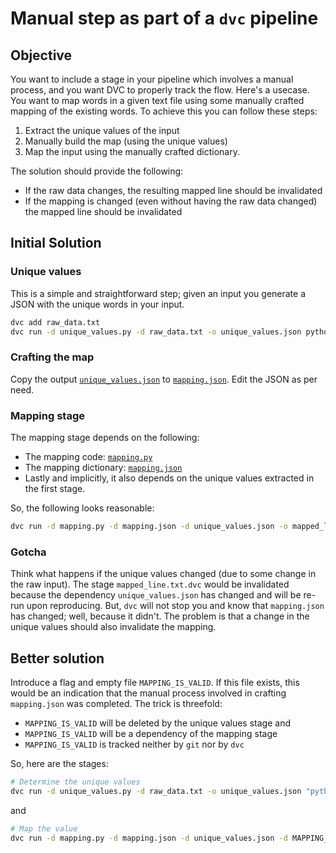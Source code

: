 # Manual step as part of a `dvc` pipeline

## Objective

You want to include a stage in your pipeline which involves a manual process, and you want DVC to properly track the flow.
Here's a usecase.
You want to map words in a given text file using some manually crafted mapping of the existing words.
To achieve this you can follow these steps:

1. Extract the unique values of the input
2. Manually build the map (using the unique values)
3. Map the input using the manually crafted dictionary.

The solution should provide the following:

* If the raw data changes, the resulting mapped line should be invalidated
* If the mapping is changed (even without having the raw data changed) the mapped line should be invalidated

## Initial Solution

### Unique values

This is a simple and straightforward step; given an input you generate a JSON with the unique words in your input.

```bash
dvc add raw_data.txt
dvc run -d unique_values.py -d raw_data.txt -o unique_values.json python unique_values.py
```

### Crafting the map

Copy the output [`unique_values.json`](./unique_values.json) to [`mapping.json`](mapping.json).
Edit the JSON as per need.

### Mapping stage

The mapping stage depends on the following:

* The mapping code: [`mapping.py`](mapping.py)
* The mapping dictionary: [`mapping.json`](mapping.json)
* Lastly and implicitly, it also depends on the unique values extracted in the first stage.

So, the following looks reasonable:

```bash
dvc run -d mapping.py -d mapping.json -d unique_values.json -o mapped_line.txt python mapping.py
```

### Gotcha

Think what happens if the unique values changed (due to some change in the raw input).
The stage `mapped_line.txt.dvc` would be invalidated because the dependency `unique_values.json` has changed and will be re-run upon reproducing.
But, `dvc` will not stop you and know that `mapping.json` has changed; well, because it didn't.
The problem is that a change in the unique values should also invalidate the mapping.

## Better solution

Introduce a flag and empty file `MAPPING_IS_VALID`.
If this file exists, this would be an indication that the manual process involved in crafting `mapping.json` was completed.
The trick is threefold:

* `MAPPING_IS_VALID` will be deleted by the unique values stage and
* `MAPPING_IS_VALID` will be a dependency of the mapping stage
* `MAPPING_IS_VALID` is tracked neither by `git` nor by `dvc`

So, here are the stages:

```bash
# Determine the unique values
dvc run -d unique_values.py -d raw_data.txt -o unique_values.json "python unique_values.py && rm -f MAPPING_IS_VALID"
```

and

```bash
# Map the value
dvc run -d mapping.py -d mapping.json -d unique_values.json -d MAPPING_IS_VALID -o mapped_line.txt python mapping.py
```
